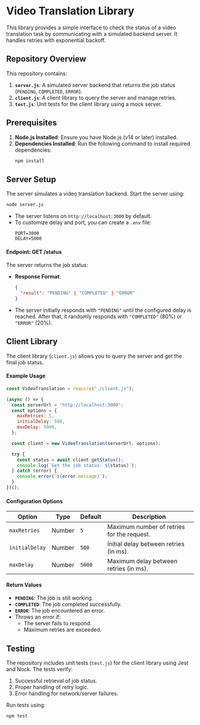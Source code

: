 # Video Translation Library

This library provides a simple interface to check the status of a video translation task by communicating with a simulated backend server. It handles retries with exponential backoff.

## **Repository Overview**

This repository contains:

1. **`server.js`**: A simulated server backend that returns the job status (`PENDING`, `COMPLETED`, `ERROR`).
2. **`client.js`**: A client library to query the server and manage retries.
3. **`test.js`**: Unit tests for the client library using a mock server.

## **Prerequisites**

1. **Node.js Installed**: Ensure you have Node.js (v14 or later) installed.
2. **Dependencies Installed**: Run the following command to install required dependencies:
   ```bash
   npm install
   ```

## **Server Setup**

The server simulates a video translation backend. Start the server using:

```bash
node server.js
```

- The server listens on `http://localhost:3000` by default.
- To customize delay and port, you can create a `.env` file:
  ```dotenv
  PORT=3000
  DELAY=5000
  ```

#### **Endpoint: GET /status**

The server returns the job status:

- **Response Format**:
  ```json
  {
    "result": "PENDING" | "COMPLETED" | "ERROR"
  }
  ```
- The server initially responds with `"PENDING"` until the configured delay is reached. After that, it randomly responds with `"COMPLETED"` (80%) or `"ERROR"` (20%).

## **Client Library**

The client library (`client.js`) allows you to query the server and get the final job status.

#### **Example Usage**

```javascript
const VideoTranslation = require("./client.js");

(async () => {
  const serverUrl = "http://localhost:3000";
  const options = {
    maxRetries: 5,
    initialDelay: 500,
    maxDelay: 5000,
  };

  const client = new VideoTranslation(serverUrl, options);

  try {
    const status = await client.getStatus();
    console.log(`Get the job status: ${status}`);
  } catch (error) {
    console.error(`${error.message}`);
  }
})();
```

#### **Configuration Options**

| **Option**     | **Type** | **Default** | **Description**                            |
| -------------- | -------- | ----------- | ------------------------------------------ |
| `maxRetries`   | Number   | `5`         | Maximum number of retries for the request. |
| `initialDelay` | Number   | `500`       | Initial delay between retries (in ms).     |
| `maxDelay`     | Number   | `5000`      | Maximum delay between retries (in ms).     |

#### **Return Values**

- **`PENDING`**: The job is still working.
- **`COMPLETED`**: The job completed successfully.
- **`ERROR`**: The job encountered an error.
- Throws an error if:
  - The server fails to respond.
  - Maximum retries are exceeded.

## **Testing**

The repository includes unit tests (`test.js`) for the client library using Jest and Nock. The tests verify:

1. Successful retrieval of job status.
2. Proper handling of retry logic.
3. Error handling for network/server failures.

Run tests using:

```bash
npm test
```
